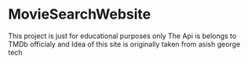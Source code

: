 # MovieSearchWebsite
This project is just for educational purposes only 
The Api is belongs to TMDb officialy and Idea of this site is originally taken from asish george tech
